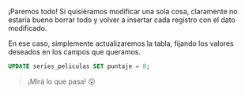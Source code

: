 ¡Paremos todo! Si quisiéramos modificar una sola cosa, claramente no estaría bueno borrar todo y volver a insertar cada registro con el dato modificado. 

En ese caso, simplemente actualizaremos la tabla, fijando los valores deseados en los campos que queramos.


``` sql
UPDATE series_peliculas SET puntaje = 8;
```

> ¡Mirá lo que pasa! :open_mouth:

